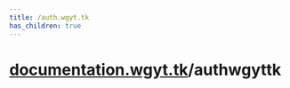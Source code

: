 ```yaml
---
title: /auth.wgyt.tk
has_children: true
---
```

# [documentation.wgyt.tk](https://documentation.wgyt.tk)/authwgyttk
